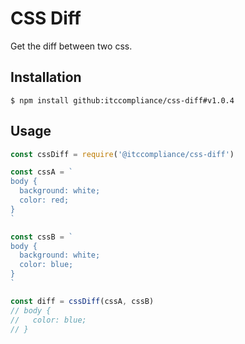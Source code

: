 # CSS Diff

Get the diff between two css.

## Installation

```shell
$ npm install github:itccompliance/css-diff#v1.0.4
```

## Usage

```js
const cssDiff = require('@itccompliance/css-diff')

const cssA = `
body {
  background: white;
  color: red;
}
`

const cssB = `
body {
  background: white;
  color: blue;
}
`

const diff = cssDiff(cssA, cssB)
// body {
//   color: blue;
// }
```
